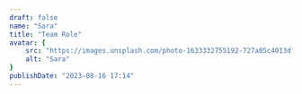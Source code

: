 ```yaml
---
draft: false
name: "Sara"
title: "Team Role"
avatar: {
    src: "https://images.unsplash.com/photo-1633332755192-727a05c4013d?&fit=crop&w=280",
    alt: "Sara"
}
publishDate: "2023-08-16 17:14"
---
```


